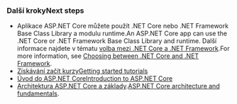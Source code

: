 ### <a name="next-steps"></a><span data-ttu-id="e26b1-101">Další kroky</span><span class="sxs-lookup"><span data-stu-id="e26b1-101">Next steps</span></span>

* <span data-ttu-id="e26b1-102">Aplikace ASP.NET Core můžete použít .NET Core nebo .NET Framework Base Class Library a modulu runtime.</span><span class="sxs-lookup"><span data-stu-id="e26b1-102">An ASP.NET Core app can use the .NET Core or .NET Framework Base Class Library and runtime.</span></span> <span data-ttu-id="e26b1-103">Další informace najdete v tématu [volba mezi .NET Core a .NET Framework](/dotnet/articles/standard/choosing-core-framework-server).</span><span class="sxs-lookup"><span data-stu-id="e26b1-103">For more information, see [Choosing between .NET Core and .NET Framework](/dotnet/articles/standard/choosing-core-framework-server).</span></span>
* [<span data-ttu-id="e26b1-104">Získávání začít kurzy</span><span class="sxs-lookup"><span data-stu-id="e26b1-104">Getting started tutorials</span></span>](xref:tutorials/index)
* [<span data-ttu-id="e26b1-105">Úvod do ASP.NET Core</span><span class="sxs-lookup"><span data-stu-id="e26b1-105">Introduction to ASP.NET Core</span></span>](xref:index) 
* <span data-ttu-id="e26b1-106">[Architektura ASP.NET Core a základy](xref:fundamentals/index).</span><span class="sxs-lookup"><span data-stu-id="e26b1-106">[ASP.NET Core architecture and fundamentals](xref:fundamentals/index).</span></span>
